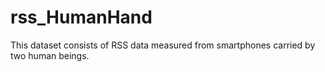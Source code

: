 # rss_HumanHand
This dataset consists of RSS data measured from smartphones carried by two human beings.
